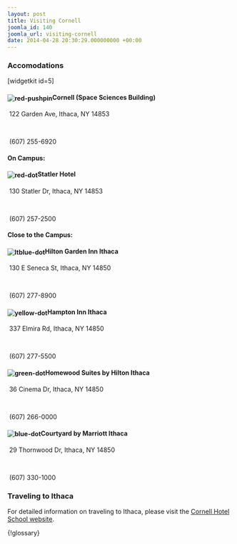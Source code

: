 ```yaml
---
layout: post
title: Visiting Cornell
joomla_id: 140
joomla_url: visiting-cornell
date: 2014-04-28 20:30:29.000000000 +00:00
---
```

<h3>Accomodations</h3>
<p>[widgetkit id=5]</p>
<div class="hotel">
<h4><img style="vertical-align: middle;" alt="red-pushpin" src="images/icons/red-pushpin.png" />Cornell (Space Sciences Building)</h4>
<p class="icon-home">&nbsp;122 Garden Ave, Ithaca, NY 14853</p>
<br />
<p class="icon-phone">&nbsp;(607) 255-6920</p>
</div>
<h4 style="clear: both;">On Campus:</h4>
<div class="hotel">
<h4><img style="vertical-align: middle;" alt="red-dot" src="images/icons/red-dot.png" />Statler Hotel</h4>
<p class="icon-home">&nbsp;130 Statler Dr, Ithaca, NY 14853</p>
<br />
<p class="icon-phone">&nbsp;(607) 257-2500</p>
</div>
<h4 style="clear: both;">Close to the Campus:</h4>
<div class="hotel">
<h4><img style="vertical-align: middle;" alt="ltblue-dot" src="images/icons/ltblue-dot.png" />Hilton Garden Inn Ithaca</h4>
<p class="icon-home">&nbsp;130 E Seneca St, Ithaca, NY 14850</p>
<br />
<p class="icon-phone">&nbsp;(607) 277-8900</p>
</div>
<div class="hotel">
<h4><img style="vertical-align: middle;" alt="yellow-dot" src="images/icons/yellow-dot.png" />Hampton Inn Ithaca</h4>
<p class="icon-home">&nbsp;337 Elmira Rd, Ithaca, NY 14850</p>
<br />
<p class="icon-phone">&nbsp;(607) 277-5500</p>
</div>
<div class="hotel">
<h4><img style="vertical-align: middle;" alt="green-dot" src="images/icons/green-dot.png" />Homewood Suites by Hilton Ithaca</h4>
<p class="icon-home">&nbsp;36 Cinema Dr, Ithaca, NY 14850</p>
<br />
<p class="icon-phone">&nbsp;(607) 266-0000</p>
</div>
<div class="hotel">
<h4><img style="vertical-align: middle;" alt="blue-dot" src="images/icons/blue-dot.png" />Courtyard by Marriott Ithaca</h4>
<p class="icon-home">&nbsp;29 Thornwood Dr, Ithaca, NY 14850</p>
<br />
<p class="icon-phone">&nbsp;(607) 330-1000</p>
</div>
<h3>Traveling to Ithaca</h3>
<p>For detailed information on traveling to Ithaca, please visit the <a href="https://www.hotelschool.cornell.edu/industry/executive/gmp/participants/travel.html" target="_blank" title="Traveling to Ithaca">Cornell Hotel School website</a>.</p>
<p>{!glossary}</p>
